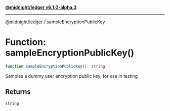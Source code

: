 [**@midnight/ledger v6.1.0-alpha.3**](../README.md)

***

[@midnight/ledger](../globals.md) / sampleEncryptionPublicKey

# Function: sampleEncryptionPublicKey()

```ts
function sampleEncryptionPublicKey(): string;
```

Samples a dummy user encryption public key, for use in testing

## Returns

`string`
